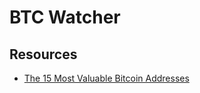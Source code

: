 # BTC Watcher

## Resources
- [The 15 Most Valuable Bitcoin Addresses](https://www.visualcapitalist.com/visualizing-the-15-most-valuable-bitcoin-addresses/#google_vignette)